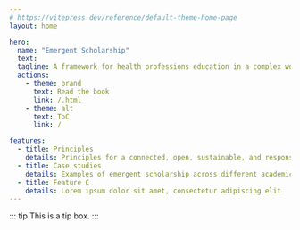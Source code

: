```yaml
---
# https://vitepress.dev/reference/default-theme-home-page
layout: home

hero:
  name: "Emergent Scholarship"
  text: 
  tagline: A framework for health professions education in a complex world
  actions:
    - theme: brand
      text: Read the book
      link: /.html
    - theme: alt
      text: ToC
      link: /

features:
  - title: Principles
    details: Principles for a connected, open, sustainable, and responsive scholarship for a complex world
  - title: Case studies
    details: Examples of emergent scholarship across different academic contexts
  - title: Feature C
    details: Lorem ipsum dolor sit amet, consectetur adipiscing elit
---
```


::: tip
This is a tip box.
:::